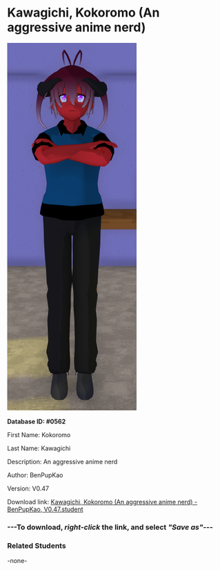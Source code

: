 # Kawagichi, Kokoromo (An aggressive anime nerd)

<img src="Files/Kawagichi, Kokoromo (An aggressive anime nerd).png" title="Kawagichi, Kokoromo (An aggressive anime nerd) - BenPupKao, V0.47">

**Database ID: #0562**

First Name: Kokoromo

Last Name: Kawagichi

Description: An aggressive anime nerd

Author: BenPupKao

Version: V0.47

Download link: <a href="https://raw.githubusercontent.com/Arbiter1223/Daigaku-Gurashi-Custom-Students/master/Students/Files/Kawagichi%2C%20Kokoromo%20(An%20aggressive%20anime%20nerd)%20-%20BenPupKao%2C%20V0.47.student">Kawagichi, Kokoromo (An aggressive anime nerd) - BenPupKao, V0.47.student</a>

### ---**To download, _right-click_ the link, and select _"Save as"_**---

### Related Students

-none-
